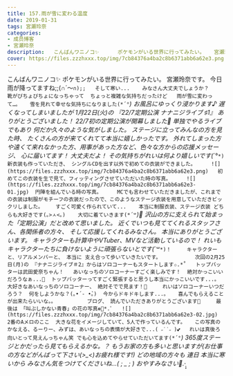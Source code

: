 ```yaml
---
title: 157.雨が雪に変わる温度
date: 2019-01-31
tags: 宮瀬玲奈
categories: 
- 成员博客
- 宮瀬玲奈
description:   こんばんワニノコ✨      ポケモンがいる世界に行ってみたい。   宮瀬玲奈です。        今日雨が降ってますね;;(&cap;&acute;～`&cap;);;   そして寒い...    みなさん大丈夫でしょうか？       靴がびちょび...
cover: https://files.zzzhxxx.top/img/7cb84376a4ba2c8b6371abb6a62e3.png 
---
```


  こんばんワニノコ✨      ポケモンがいる世界に行ってみたい。   宮瀬玲奈です。        今日雨が降ってますね;;(∩´～`∩);;   そして寒い...    みなさん大丈夫でしょうか？       靴がびちょびちょになっちゃって  ちょっと複雑な気持ちだったけど   雨が雪に変わって…。   雪を見れて幸せな気持ちになりました(*´°`*)     お風呂にゆっくり浸かります♪                  遅くなってしまいましたが      1月22日(火)の 『22/7定期公演 ナナニジライブ ♯1』  ありがとうございました！     22/7初の定期公演が開幕しました🎉      単独でやるライブでもあり  何だか久々のような気がしました。     ステージに立ってみんなの方を見た時、 たくさんの方が来てくれてて本当に嬉しかったです。     外れてしまった方や遠くて来れなかった方、用事があった方など、色々な方からの応援メッセージ、 心に届いてます！  大丈夫だよ！  その気持ちがれいは何より嬉しいです(*´°`*)          新衣装も作っていただき、 シングルCDを出す以外で初めての衣装ができました。     ![](https://files.zzzhxxx.top/img/7cb84376a4ba2c8b6371abb6a62e3.png)  
初めてこの衣装を生で見て、フィッティングさせていただいた時の写真。     ![](https://files.zzzhxxx.top/img/7cb84376a4ba2c8b6371abb6a62e3-01.jpg)  円陣を組んでいる時の写真。     MCでも言わせていただきましたが、これまでの衣装は制服がモチーフの衣装だったので、このようなステージ衣装を用意していただきビックリしました。    すごく可愛く作られていて...    本当に制服衣装、ステージ衣装 どちらも大好きです(｡>ㅅ<｡)    大切に着ていきます(*´꒳`*)💓         沢山の方に支えられて始まった「定期公演」だと改めて思いました。     近くでいつも見ててくれるスタッフさん、各関係者の方々、 そして応援してくれるみなさん。   本当にありがとうございます。             キャラクターも計算中やVTuber、MVなど活動しているので！  れいもキャラクターたちに負けないように頑張らないとです(*´꒳`*)！     キャラクターと、リアルメンバーと、 本当に 支え合って歩いていきたいです。           次回の2月25日(月)の 『ナナニジライブ＃2』からはソロコーナーもスタートします✩.*˚   トップバッターは武田愛奈ちゃん！   あいなっちのソロコーナーすごく楽しみです！  絶対かっこいいだろうなぁ...💓  トップバッターってすごく緊張すると思うし本当にかっこいいです...。   大好きなあいなっちのソロコーナー、 絶対そでで見ます！💓     れいはソロコーナーいつだろう？  何をしようかな？(｡•́ - •̀｡)  今からドキドキします...。   喜んでもらえることが出来たらいいな。。          ブログ、 読んでいただきありがとうございます📕     最後は 「叫ぶしかない青春」の花の写真❁⃘*.ﾟ   ![](https://files.zzzhxxx.top/img/7cb84376a4ba2c8b6371abb6a62e3-02.jpg)   2番のAメロのここ  大きな花をイメージしていて、5人で作っているんです。   この写真のかなえる、るーりー、みずは、あいなっちの表情が大好きで...( ˶˙˙˶ )💕   れいは真後ろ向いとって見えんっちゃん笑 でも心を込めてやらせていただいてます(*´°`*)   365度ステージとかだったら見てもらえるかな。？        もうお家の方も多いと思いますが(お仕事の方などがんばって下さい(>_<)お疲れ様です!)  どの地域の方々も 連日 本当に寒いから みなさん気をつけてくださいね...( ; _ ; )     おやすみなさい🌙.*·̩͙  



